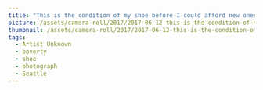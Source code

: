 ```yaml
---
title: "This is the condition of my shoe before I could afford new ones"
picture: /assets/camera-roll/2017/2017-06-12-this-is-the-condition-of-my-shoe-before-i-could-afford-new-ones/20170612_005354801_iOS.jpg
thumbnail: /assets/camera-roll/2017/2017-06-12-this-is-the-condition-of-my-shoe-before-i-could-afford-new-ones/20170612_005354801_iOS-thumbnail.jpg
tags:
  - Artist Unknown
  - poverty
  - shoe
  - photograph
  - Seattle
---
```

